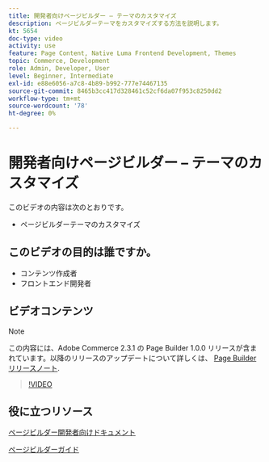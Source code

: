 ```yaml
---
title: 開発者向けページビルダー – テーマのカスタマイズ
description: ページビルダーテーマをカスタマイズする方法を説明します。
kt: 5654
doc-type: video
activity: use
feature: Page Content, Native Luma Frontend Development, Themes
topic: Commerce, Development
role: Admin, Developer, User
level: Beginner, Intermediate
exl-id: e88e6056-a7c8-4b89-b992-777e74467135
source-git-commit: 8465b3cc417d328461c52cf6da07f953c8250dd2
workflow-type: tm+mt
source-wordcount: '78'
ht-degree: 0%

---
```


# 開発者向けページビルダー – テーマのカスタマイズ

このビデオの内容は次のとおりです。

- ページビルダーテーマのカスタマイズ

## このビデオの目的は誰ですか。

- コンテンツ作成者
- フロントエンド開発者

## ビデオコンテンツ

>[!NOTE]
>
>この内容には、Adobe Commerce 2.3.1 の Page Builder 1.0.0 リリースが含まれています。以降のリリースのアップデートについて詳しくは、 [Page Builder リリースノート](https://experienceleague.adobe.com/docs/commerce-admin/page-builder/release-notes.html).

>[!VIDEO](https://video.tv.adobe.com/v/35713?quality=12&learn=on)

## 役に立つリソース

[ページビルダー開発者向けドキュメント](https://developer.adobe.com/commerce/frontend-core/page-builder/)

[ページビルダーガイド](https://experienceleague.adobe.com/docs/commerce-admin/page-builder/introduction.html)